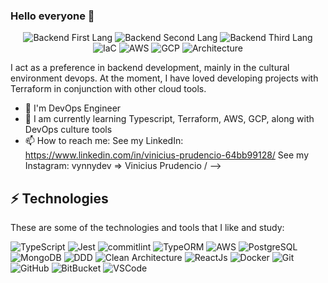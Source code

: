 ### Hello everyone 👋

<p align="center">

  <img alt="Backend First Lang" src="https://img.shields.io/badge/First-Typescript-blue" />

  <img alt="Backend Second Lang" src="https://img.shields.io/badge/Second-Python-informational" />
  
  <img alt="Backend Third Lang" src="https://img.shields.io/badge/Third-Golang-9cf" />

  <img alt="IaC" src="https://img.shields.io/badge/IaC-Terraform-blue" />
  
  <img alt="AWS" src="https://img.shields.io/badge/Cloud-AWS-orange" />

  <img alt="GCP" src="https://img.shields.io/badge/Cloud-GCP-blue" />
  
  <img alt="Architecture" src="https://img.shields.io/badge/Architecture-Clean%20Architecture-lightgrey" />
 
</p>

I act as a preference in backend development, mainly in the cultural environment devops. At the moment, I have loved developing projects with Terraform in conjunction with other cloud tools.

- :office: I'm DevOps Engineer
- 🌱 I am currently learning Typescript, Terraform, AWS, GCP, along with DevOps culture tools
- 📫 How to reach me: 
  See my LinkedIn: https://www.linkedin.com/in/vinicius-prudencio-64bb99128/
  See my Instagram: vynnydev => Vinicius Prudencio /
-->

## ⚡ Technologies

These are some of the technologies and tools that I like and study:

![TypeScript](https://img.shields.io/badge/-TypeScript-007ACC?style=flat-square&logo=typescript&logoColor=white)
![Jest](https://img.shields.io/badge/-Jest-2a9d8f?style=flat-square&logo=jest&logoColor=white)
![commitlint](https://img.shields.io/badge/-commitlint-black?style=flat-square&logo=commitlint&logoColor=white)
![TypeORM](https://img.shields.io/badge/-TypeORM-blue?style=flat-typeorm&logo=white)
![AWS](https://img.shields.io/badge/-AWS-ff9f1c?style=flat-square&logo=aws&logoColor=white)
![PostgreSQL](https://img.shields.io/badge/-PostgreSQL-blue?style=flat-square&logo=postgresql)
![MongoDB](https://img.shields.io/badge/-MongoDB-1a936f?style=flat-square&logo=mongodb&logoColor=white)
![DDD](https://img.shields.io/badge/-DDD-06d6a0?style=flat-square&logo=DDD&logoColor=white)
![Clean Architecture](https://img.shields.io/badge/-Clean%20Architecture-06d6a0?style=flat-square&logo=Clean-Architecture&logoColor=white)
![ReactJs](https://img.shields.io/badge/-ReactJS-7209b7?style=flat-square&logo=react&logoColor=white)
![Docker](https://img.shields.io/badge/-Docker-f8f4f2?style=flat-square&logo=docker&logoColor=docker)
![Git](https://img.shields.io/badge/-Git-black?style=flat-square&logo=git)
![GitHub](https://img.shields.io/badge/-GitHub-181717?style=flat-square&logo=github)
![BitBucket](https://img.shields.io/badge/-BitBucket-181717?style=flat-square&logo=bitbucket)
![VSCode](https://img.shields.io/badge/-VSCode-007ACC?style=flat-square&logo=visual-studio-code&logoColor=white)
